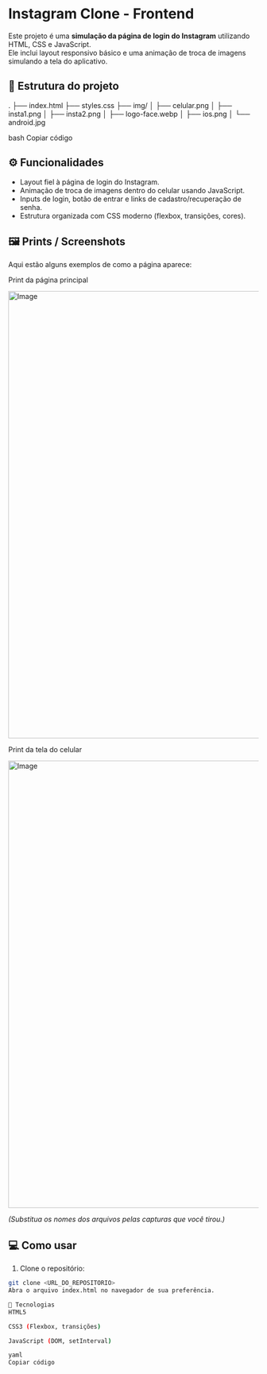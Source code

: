 # Instagram Clone - Frontend

Este projeto é uma **simulação da página de login do Instagram** utilizando HTML, CSS e JavaScript.  
Ele inclui layout responsivo básico e uma animação de troca de imagens simulando a tela do aplicativo.

## 📁 Estrutura do projeto

.
├── index.html
├── styles.css
├── img/
│ ├── celular.png
│ ├── insta1.png
│ ├── insta2.png
│ ├── logo-face.webp
│ ├── ios.png
│ └── android.jpg

bash
Copiar código

## ⚙️ Funcionalidades

- Layout fiel à página de login do Instagram.
- Animação de troca de imagens dentro do celular usando JavaScript.
- Inputs de login, botão de entrar e links de cadastro/recuperação de senha.
- Estrutura organizada com CSS moderno (flexbox, transições, cores).

## 🖼️ Prints / Screenshots

Aqui estão alguns exemplos de como a página aparece:

Print da página principal

<img width="1600" height="900" alt="Image" src="https://github.com/user-attachments/assets/9fcd8c95-e8fe-4d1a-8048-4784c0df493a" />

Print da tela do celular

<img width="1600" height="900" alt="Image" src="https://github.com/user-attachments/assets/d187ee61-9ea8-4332-b1fe-d08d412e593e" />

*(Substitua os nomes dos arquivos pelas capturas que você tirou.)*

## 💻 Como usar

1. Clone o repositório:
```bash
git clone <URL_DO_REPOSITORIO>
Abra o arquivo index.html no navegador de sua preferência.

🎨 Tecnologias
HTML5

CSS3 (Flexbox, transições)

JavaScript (DOM, setInterval)

yaml
Copiar código
